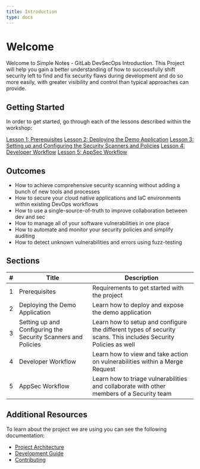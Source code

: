 ```yaml
---
title: Introduction
type: docs
---
```


# Welcome

Welcome to Simple Notes - GitLab DevSecOps Introduction. This Project will help you gain a better understanding of how to successfully
shift security left to find and fix security flaws during development and do so more easily, with greater visibility and control than
typical approaches can provide.

## Getting Started

In order to get started, go through each of the lessons described within the workshop:

[Lesson 1: Prerequisites](./getting_started/lesson_1_prerequisites/)
[Lesson 2: Deploying the Demo Application](./getting_started/lesson_2_deploying_the_demo_application/)
[Lesson 3: Setting up and Configuring the Security Scanners and Policies](./getting_started/lesson_3_setting_up_and_configuring_the_security_scanners_and_policies/)
[Lesson 4: Developer Workflow](./getting_started/lesson_4_developer_workflow/)
[Lesson 5: AppSec Workflow](./getting_started/lesson_5_appsec_workflow/)

## Outcomes

- How to achieve comprehensive security scanning without adding a bunch of new tools and processes
- How to secure your cloud native applications and IaC environments within existing DevOps workflows
- How to use a single-source-of-truth to improve collaboration between dev and sec
- How to manage all of your software vulnerabilities in one place
- How to automate and monitor your security policies and simplify auditing
- How to detect unknown vulnerabilities and errors using fuzz-testing

## Sections

| # |     Title     |                Description                   |
| - |---------------|----------------------------------------------|
| 1 | Prerequisites | Requirements to get started with the project |
| 2 | Deploying the Demo Application | Learn how to deploy and expose the demo application |
| 3 | Setting up and Configuring the Security Scanners and Policies | Learn how to setup and configure the different types of security scans. This includes Security Policies as well |
| 4 | Developer Workflow | Learn how to view and take action on vulnerabilities within a Merge Request |
| 5 | AppSec Workflow | Learn how to triage vulnerabilities and collaborate with other members of a Security team |

## Additional Resources

To learn about the project we are using you can see the following documentation:

- [Project Architecture](./documentation/architecture/)
- [Development Guide](./documentation/development_guide/)
- [Contributing](./documentation/contributing/)

